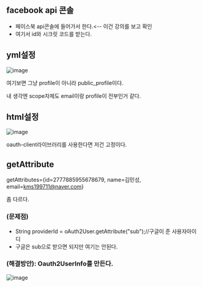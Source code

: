 ## facebook api 콘솔

- 페이스북 api콘솔에 들어가서 한다.<-- 이건 강의를 보고 확인
- 여기서 id와 시크릿 코드를 받는다.

## yml설정

![image](https://user-images.githubusercontent.com/108928206/197155360-a7a18553-21db-4edb-a3b0-669ed5d26fc2.png)

여기보면 그냥 profile이 아니라 public_profile이다.

내 생각엔 scope자체도 email이랑 profile이 전부인거 같다.

## html설정

![image](https://user-images.githubusercontent.com/108928206/197155995-f83f8f65-c372-45bb-9674-4572232d25d6.png)

oauth-client라이브러리를 사용한다면 저건 고정이다.

## getAttribute

getAttributes={id=2777885955678679, name=김민성, email=kms199711@naver.com}

좀 다르다. 

### (문제점)

- String providerId = oAuth2User.getAttribute("sub");//구글이 준 사용자아이디
- 구글은 sub으로 받으면 되지만 여기는 안된다.

### (해결방안): Oauth2UserInfo를 만든다.

![image](https://user-images.githubusercontent.com/108928206/197158451-93a4538e-5452-4e7f-ab35-0a6f28501b70.png)



